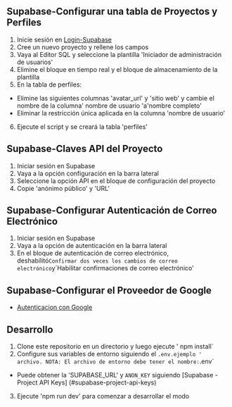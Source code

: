 ## Supabase-Configurar una tabla de Proyectos y Perfiles

1. Inicie sesión en [Login-Supabase](https://supabase.com/)
2. Cree un nuevo proyecto y rellene los campos
3. Vaya al Editor SQL y seleccione la plantilla 'Iniciador de administración de usuarios'
4. Elimine el bloque en tiempo real y el bloque de almacenamiento de la plantilla
5. En la tabla de perfiles:
- Elimine las siguientes columnas 'avatar_url' y 'sitio web' y cambie el nombre de la columna' nombre de usuario 'a'nombre completo'
- Eliminar la restricción única aplicada en la columna 'nombre de usuario'
6. Ejecute el script y se creará la tabla 'perfiles'

## Supabase-Claves API del Proyecto

1. Iniciar sesión en Supabase
2. Vaya a la opción configuración en la barra lateral
3. Seleccione la opción API en el bloque de configuración del proyecto
4. Copie 'anónimo público' y 'URL'

## Supabase-Configurar Autenticación de Correo Electrónico

1. Iniciar sesión en Supabase
2. Vaya a la opción de autenticación en la barra lateral
3. En el bloque de autenticación de correo electrónico, deshabilitó` Confirmar dos veces los cambios de correo electrónico `y`Habilitar confirmaciones de correo electrónico'

## Supabase-Configurar el Proveedor de Google

- [Autenticacion con Google](https://supabase.com/docs/guides/auth/auth-google)

## Desarrollo

1. Clone este repositorio en un directorio y luego ejecute ' npm install`
2. Configure sus variables de entorno siguiendo el `.env.ejemplo ' archivo. NOTA: El archivo de entorno debe tener el nombre:`.env`
- Puede obtener la 'SUPABASE_URL' y `ANON_KEY` siguiendo [Supabase - Project API Keys] (#supabase-project-api-keys)
3. Ejecute 'npm run dev' para comenzar a desarrollar el modo

